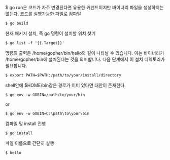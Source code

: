 $ go run은 코드가 자주 변경된다면 유용한 커맨드이지만 바이너리 파일을 생성하지는 않는다.
코드를 실행가능한 파일로 컴파일
```
$ go build
```
현재 패키지 설치, 즉 go 명령이 설치할 위치 찾기
```
$ go list -f '{{.Target}}'
```

명령의 출력은 /home/gopher/bin/hello와 같이 나타날 수 있습니다. 이는 바이너리가 /home/gopher/bin에 설치된다는 것을 의미합니다. 다음 단계에서 이 설치 디렉토리가 필요합니다.

```
$ export PATH=$PATH:/path/to/your/install/directory
```

shell안에 $HOME/bin같은 경로가 이미 있다면 대안이 존재한다.
```
$ go env -w GOBIN=/path/to/your/bin
```
or
```
$ go env -w GOBIN=C:\path\to\your\bin
```
컴파일 및 install 진행
```
$ go install
```
파일 이름으로 간단히 실행
```
$ hello
```
